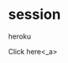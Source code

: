 # session

heroku

<a herf="heroku.com/deploy?template=https://github.com/vaibhavchandra12/session">Click here<_a>
